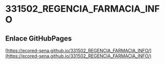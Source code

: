 # **331502_REGENCIA_FARMACIA_INFO**

## **Enlace GitHubPages**

[https://ecored-sena.github.io/331502_REGENCIA_FARMACIA_INFO/](https://ecored-sena.github.io/331502_REGENCIA_FARMACIA_INFO/)

#

